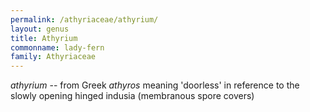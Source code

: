 ```yaml
---
permalink: /athyriaceae/athyrium/
layout: genus
title: Athyrium
commonname: lady-fern
family: Athyriaceae
---
```


*athyrium* -- from Greek *athyros* meaning 'doorless' in reference to the slowly opening hinged indusia (membranous spore covers)
